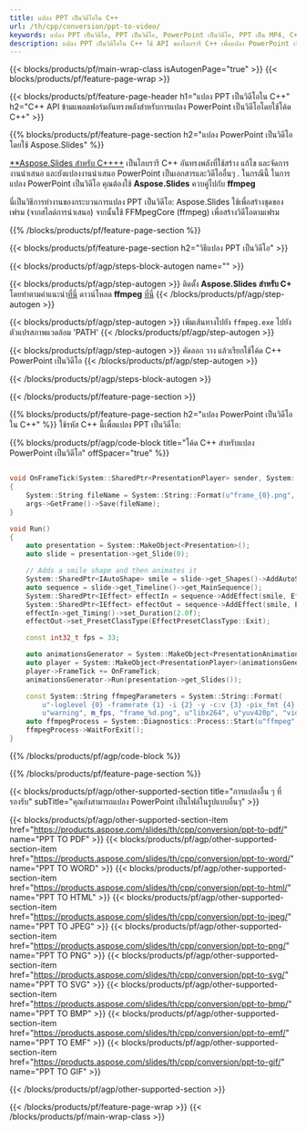 ```yaml
---
title: แปลง PPT เป็นวิดีโอใน C++
url: /th/cpp/conversion/ppt-to-video/
keywords: แปลง PPT เป็นวิดีโอ, PPT เป็นวิดีโอ, PowerPoint เป็นวิดีโอ, PPT เป็น MP4, C++ API, C++ Library
description: แปลง PPT เป็นวิดีโอใน C++ ใช้ API ของไลบรารี C++ เพื่อแปลง PowerPoint เป็นวิดีโอ
---
```


{{< blocks/products/pf/main-wrap-class isAutogenPage="true" >}}
{{< blocks/products/pf/feature-page-wrap >}}

{{< blocks/products/pf/feature-page-header h1="แปลง PPT เป็นวิดีโอใน C++" h2="C++ API ข้ามแพลตฟอร์มอันทรงพลังสำหรับการแปลง PowerPoint เป็นวิดีโอโดยใช้โค้ด C++" >}}

{{% blocks/products/pf/feature-page-section h2="แปลง PowerPoint เป็นวิดีโอโดยใช้ Aspose.Slides" %}}

[**Aspose.Slides สำหรับ C++++](https://products.aspose.com/slides/th/cpp/) เป็นไลบรารี C++ อันทรงพลังที่ใช้สร้าง แก้ไข และจัดการงานนำเสนอ และยังแปลงงานนำเสนอ PowerPoint เป็นเอกสารและวิดีโออื่นๆ . ในกรณีนี้ ในการแปลง PowerPoint เป็นวิดีโอ คุณต้องใช้ **Aspose.Slides** ควบคู่ไปกับ **ffmpeg**

นี่เป็นวิธีการทำงานของกระบวนการแปลง PPT เป็นวิดีโอ: Aspose.Slides ใช้เพื่อสร้างชุดของเฟรม (จากสไลด์การนำเสนอ) จากนั้นใช้ FFMpegCore (ffmpeg) เพื่อสร้างวิดีโอตามเฟรม

{{% /blocks/products/pf/feature-page-section %}}

{{< blocks/products/pf/feature-page-section  h2="วิธีแปลง PPT เป็นวิดีโอ" >}}

{{< blocks/products/pf/agp/steps-block-autogen name="" >}}

{{< blocks/products/pf/agp/step-autogen >}}
ติดตั้ง **Aspose.Slides สำหรับ C+** โดยทำตามคำแนะนำ[ที่นี่](https://docs.aspose.com/slides/cpp/installation/) ดาวน์โหลด **ffmpeg** [ที่นี่](https://ffmpeg.org/download.html)
{{< /blocks/products/pf/agp/step-autogen >}}

{{< blocks/products/pf/agp/step-autogen >}}
เพิ่มเส้นทางไปยัง `ffmpeg.exe` ไปยังตัวแปรสภาพแวดล้อม 'PATH'
{{< /blocks/products/pf/agp/step-autogen >}}

{{< blocks/products/pf/agp/step-autogen >}}
คัดลอก วาง แล้วเรียกใช้โค้ด C++ PowerPoint เป็นวิดีโอ
{{< /blocks/products/pf/agp/step-autogen >}}

{{< /blocks/products/pf/agp/steps-block-autogen >}}

{{< /blocks/products/pf/feature-page-section >}}

{{% blocks/products/pf/feature-page-section  h2="แปลง PowerPoint เป็นวิดีโอใน C++" %}}
ใช้รหัส C++ นี้เพื่อแปลง PPT เป็นวิดีโอ:

{{% blocks/products/pf/agp/code-block title="โค้ด C++ สำหรับแปลง PowerPoint เป็นวิดีโอ" offSpacer="true" %}}
```c++

void OnFrameTick(System::SharedPtr<PresentationPlayer> sender, System::SharedPtr<FrameTickEventArgs> args)
{
    System::String fileName = System::String::Format(u"frame_{0}.png", sender->get_FrameIndex());
    args->GetFrame()->Save(fileName);
}

void Run()
{
    auto presentation = System::MakeObject<Presentation>();
    auto slide = presentation->get_Slide(0);

    // Adds a smile shape and then animates it
    System::SharedPtr<IAutoShape> smile = slide->get_Shapes()->AddAutoShape(ShapeType::SmileyFace, 110.0f, 20.0f, 500.0f, 500.0f);
    auto sequence = slide->get_Timeline()->get_MainSequence();
    System::SharedPtr<IEffect> effectIn = sequence->AddEffect(smile, EffectType::Fly, EffectSubtype::TopLeft, EffectTriggerType::AfterPrevious);
    System::SharedPtr<IEffect> effectOut = sequence->AddEffect(smile, EffectType::Fly, EffectSubtype::BottomRight, EffectTriggerType::AfterPrevious);
    effectIn->get_Timing()->set_Duration(2.0f);
    effectOut->set_PresetClassType(EffectPresetClassType::Exit);

    const int32_t fps = 33;

    auto animationsGenerator = System::MakeObject<PresentationAnimationsGenerator>(presentation);
    auto player = System::MakeObject<PresentationPlayer>(animationsGenerator, fps);
    player->FrameTick += OnFrameTick;
    animationsGenerator->Run(presentation->get_Slides());

    const System::String ffmpegParameters = System::String::Format(
        u"-loglevel {0} -framerate {1} -i {2} -y -c:v {3} -pix_fmt {4} {5}",
        u"warning", m_fps, "frame_%d.png", u"libx264", u"yuv420p", "video.mp4");
    auto ffmpegProcess = System::Diagnostics::Process::Start(u"ffmpeg", ffmpegParameters);
    ffmpegProcess->WaitForExit();
}
```
{{% /blocks/products/pf/agp/code-block %}}

{{% /blocks/products/pf/feature-page-section %}}

{{< blocks/products/pf/agp/other-supported-section title="การแปลงอื่น ๆ ที่รองรับ" subTitle="คุณยังสามารถแปลง PowerPoint เป็นไฟล์ในรูปแบบอื่นๆ" >}}

{{< blocks/products/pf/agp/other-supported-section-item href="https://products.aspose.com/slides/th/cpp/conversion/ppt-to-pdf/" name="PPT TO PDF" >}}
{{< blocks/products/pf/agp/other-supported-section-item href="https://products.aspose.com/slides/th/cpp/conversion/ppt-to-word/" name="PPT TO WORD" >}}
{{< blocks/products/pf/agp/other-supported-section-item href="https://products.aspose.com/slides/th/cpp/conversion/ppt-to-html/" name="PPT TO HTML" >}}
{{< blocks/products/pf/agp/other-supported-section-item href="https://products.aspose.com/slides/th/cpp/conversion/ppt-to-jpeg/" name="PPT TO JPEG" >}}
{{< blocks/products/pf/agp/other-supported-section-item href="https://products.aspose.com/slides/th/cpp/conversion/ppt-to-png/" name="PPT TO PNG" >}}
{{< blocks/products/pf/agp/other-supported-section-item href="https://products.aspose.com/slides/th/cpp/conversion/ppt-to-svg/" name="PPT TO SVG" >}}
{{< blocks/products/pf/agp/other-supported-section-item href="https://products.aspose.com/slides/th/cpp/conversion/ppt-to-bmp/" name="PPT TO BMP" >}}
{{< blocks/products/pf/agp/other-supported-section-item href="https://products.aspose.com/slides/th/cpp/conversion/ppt-to-emf/" name="PPT TO EMF" >}}
{{< blocks/products/pf/agp/other-supported-section-item href="https://products.aspose.com/slides/th/cpp/conversion/ppt-to-gif/" name="PPT TO GIF" >}}

{{< /blocks/products/pf/agp/other-supported-section >}}

{{< /blocks/products/pf/feature-page-wrap >}}
{{< /blocks/products/pf/main-wrap-class >}}